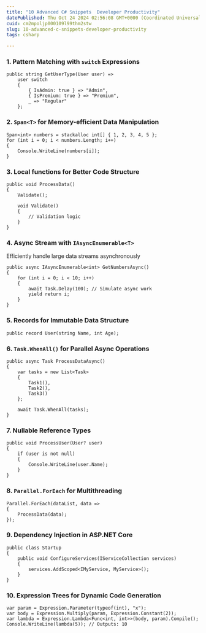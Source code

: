 ```yaml
---
title: "10 Advanced C# Snippets  Developer Productivity"
datePublished: Thu Oct 24 2024 02:56:08 GMT+0000 (Coordinated Universal Time)
cuid: cm2mpoljp000109l99thm2stw
slug: 10-advanced-c-snippets-developer-productivity
tags: csharp

---
```


### 1. Pattern Matching with `switch` Expressions

```
public string GetUserType(User user) =>
    user switch
    {
        { IsAdmin: true } => "Admin",
        { IsPremium: true } => "Premium",
        _ => "Regular"
    };
```

### 2. `Span<T>` for Memory-efficient Data Manipulation

```
Span<int> numbers = stackalloc int[] { 1, 2, 3, 4, 5 };
for (int i = 0; i < numbers.Length; i++)
{
    Console.WriteLine(numbers[i]);
}
```

### 3. Local functions for Better Code Structure

```
public void ProcessData()
{
    Validate();

    void Validate()
    {
        // Validation logic
    }
}
```

### 4. Async Stream with `IAsyncEnumerable<T>`

Efficiently handle large data streams asynchronously

```
public async IAsyncEnumerable<int> GetNumbersAsync()
{
    for (int i = 0; i < 10; i++)
    {
        await Task.Delay(100); // Simulate async work
        yield return i;
    }
}
```

### 5. Records for Immutable Data Structure

```
public record User(string Name, int Age);
```

### 6. `Task.WhenAll()` for Parallel Async Operations

```
public async Task ProcessDataAsync()
{
    var tasks = new List<Task>
    {
        Task1(),
        Task2(),
        Task3()
    };

    await Task.WhenAll(tasks);
}
```

### 7. Nullable Reference Types

```
public void ProcessUser(User? user)
{
    if (user is not null)
    {
        Console.WriteLine(user.Name);
    }
}
```

### 8. `Parallel.ForEach` for Multithreading

```
Parallel.ForEach(dataList, data =>
{
    ProcessData(data);
});
```

### 9. Dependency Injection in ASP.NET Core

```
public class Startup
{
    public void ConfigureServices(IServiceCollection services)
    {
        services.AddScoped<IMyService, MyService>();
    }
}
```

### 10. Expression Trees for Dynamic Code Generation

```
var param = Expression.Parameter(typeof(int), "x");
var body = Expression.Multiply(param, Expression.Constant(2));
var lambda = Expression.Lambda<Func<int, int>>(body, param).Compile();
Console.WriteLine(lambda(5)); // Outputs: 10
```




